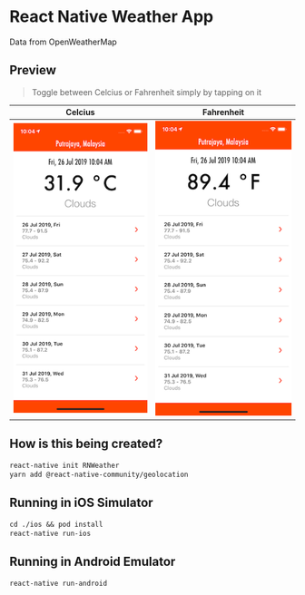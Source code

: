# React Native Weather App

Data from OpenWeatherMap

## Preview

> Toggle between Celcius or Fahrenheit simply by tapping on it

Celcius|Fahrenheit
---|---
![](./screenshot/celcius.png)|![](./screenshot/fahrenheit.png)

## How is this being created?

    react-native init RNWeather
    yarn add @react-native-community/geolocation

## Running in iOS Simulator

    cd ./ios && pod install
    react-native run-ios

## Running in Android Emulator

    react-native run-android
